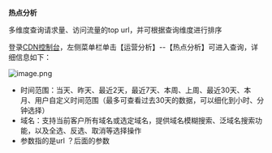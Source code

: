 **热点分析**

多维度查询请求量、访问流量的top url，并可根据查询维度进行排序

登录[CDN控制台](https://cdn-console.jdcloud.com/analysis)，左侧菜单栏单击【运营分析】--【热点分析】可进入查询，详细信息如下：

![image.png](https://img1.jcloudcs.com/cms/8074f3d5-1baa-4356-8011-4cb8308ad64820180119144059.png)

-  时间范围：当天、昨天、最近2天，最近7天、本周、上周、最近30天、本月、用户自定义时间范围（最多可查看过去30天的数据，可以细化到小时、分钟选择）
-  域名：支持当前客户所有域名或选定域名，提供域名模糊搜索、泛域名搜索功能，以及全选、反选、取消等选择操作
- 参数指的是url ？后面的参数
